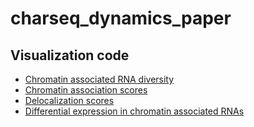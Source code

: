 # charseq_dynamics_paper

## Visualization code

- [Chromatin associated RNA diversity](Rmd/visu_carnas_basicstats.md)
- [Chromatin association scores](Rmd/visu_chre_score.md)
- [Delocalization scores](Rmd/visu_delocalization_scores.md)
- [Differential expression in chromatin associated RNAs](Rmd/visu_DEG.md)


